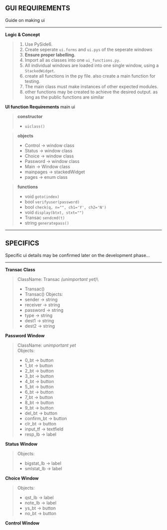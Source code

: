 ## GUI REQUIREMENTS

Guide on making ui

---

**Logic & Concept**
> 1. Use PySide6.
> 2. Create seperate `ui.forms` and `ui.pys` of the seperate windows
> 3. __Ensure proper labelling.__
> 3. Import all as classes into one `ui_functions.py`.
> 3. All individual windows are loaded into one single window, using a `StackedWidget`.
> 4. create all functions in the py file. also create a main function for testing.
> 5. The main class must make instances of other expected modules.
> 6. other functions may be created to achieve the desired output. as long as the public functions are similar

**UI function Requirements**
main ui
> **constructor**
> - `uiclass()`

> **objects**
> - Control     -> window class
> - Status      -> window class
> - Choice      -> window class
> - Password    -> window class
> - Main        -> Window class
> - mainpages   -> stackedWidget
> - pages       -> enum class

> **functions**
> - void `goto(index)`  
> - bool `verifyuser(password)`
> - bool `check(q, n="", ch1='Y', ch2='N')`
> - void `display(btxt, stxt="")`
> - Transac `sendcmd(t)`
> - string `generatepass()`

---

## SPECIFICS

Specific ui details may be confirmed later on the development phase...

---

**Transac Class**
> ClassName: Transac _(unimportant yet)_\
> - Transac()
> - Transac()
> Objects:
> - sender      -> string
> - receiver    -> string
> - password    -> string
> - type        -> string
> - dest1       -> string
> - dest2       -> string

**Password Window**
> ClassName: _unimportant yet_\
> Objects:
> - 0_bt        -> button
> - 1_bt        -> button
> - 2_bt        -> button
> - 3_bt        -> button
> - 4_bt        -> button
> - 5_bt        -> button
> - 6_bt        -> button
> - 7_bt        -> button
> - 8_bt        -> button
> - 9_bt        -> button
> - del_bt      -> button
> - confirm_bt  -> button
> - clr_bt      -> button
> - input_tf    -> textfield
> - resp_lb     -> label

**Status Window**
> Objects:
> - bigstat_lb  -> label
> - smlstat_lb  -> label

**Choice Window**
> Objects:
> - qst_lb      -> label
> - note_lb     -> label
> - ys_bt       -> button
> - no_bt       -> button

**Control Window**
